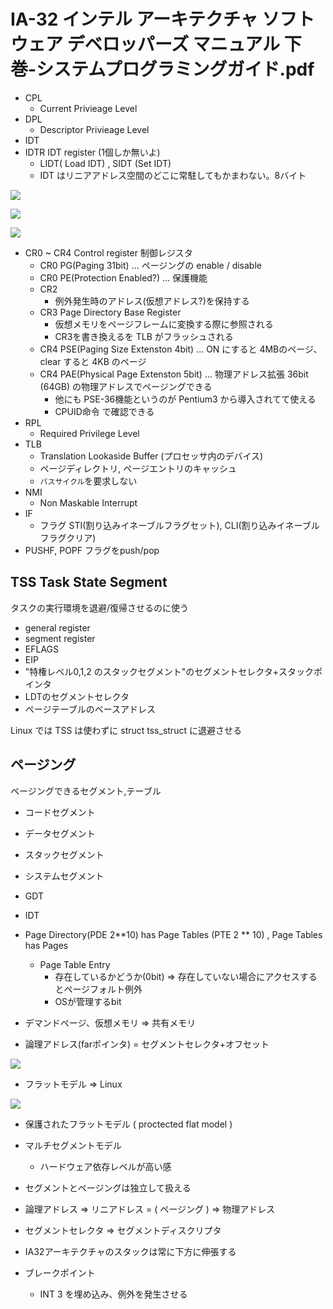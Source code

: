 # IA-32 インテル アーキテクチャ ソフトウェア デベロッパーズ マニュアル 下巻-システムプログラミングガイド.pdf

 * CPL
   * Current Privieage Level
 * DPL
   * Descriptor Privieage Level
 * IDT
 * IDTR IDT register (1個しか無いよ)
   * LIDT( Load IDT) , SIDT (Set IDT)
   * IDT はリニアアドレス空間のどこに常駐してもかまわない。8バイト

![](https://f.cloud.github.com/assets/172456/2227492/576344f4-9ac3-11e3-836f-46180e2bd94d.png)

![](https://f.cloud.github.com/assets/172456/2227494/5e59844e-9ac3-11e3-970e-dfdd9f43017d.png)

![](https://f.cloud.github.com/assets/172456/2227495/5e68cd1e-9ac3-11e3-808c-8b1bc168fb5d.png)

 * CR0 ~ CR4 Control register 制御レジスタ
   * CR0 PG(Paging 31bit) ... ページングの enable / disable
   * CR0 PE(Protection Enabled?) ... 保護機能
   * CR2
     * 例外発生時のアドレス(仮想アドレス?)を保持する
   * CR3 Page Directory Base Register
     * 仮想メモリをページフレームに変換する際に参照される
     * CR3を書き換えるを TLB がフラッシュされる
   * CR4 PSE(Paging Size Extenston 4bit)   ... ON にすると 4MBのページ、clear すると 4KB のページ
   * CR4 PAE(Physical Page Extenston 5bit) ... 物理アドレス拡張 36bit (64GB) の物理アドレスでページングできる
      * 他にも PSE-36機能というのが Pentium3 から導入されてて使える
      * CPUID命令 で確認できる
 * RPL
   * Required Privilege Level
 * TLB
   * Translation Lookaside Buffer (プロセッサ内のデバイス)
   * ページディレクトリ, ページエントリのキャッシュ
   * `バスサイクル`を要求しない
 * NMI
   * Non Maskable Interrupt
 * IF
   * フラグ STI(割り込みイネーブルフラグセット), CLI(割り込みイネーブルフラグクリア)
 * PUSHF, POPF フラグをpush/pop

## TSS Task State Segment

タスクの実行環境を退避/復帰させるのに使う

 * general register
 * segment register
 * EFLAGS
 * EIP
 * "特権レベル0,1,2 のスタックセグメント"のセグメントセレクタ+スタックポインタ
 * LDTのセグメントセレクタ
 * ページテーブルのベースアドレス

Linux では TSS は使わずに struct tss_struct に退避させる

## ページング

ページングできるセグメント,テーブル

 * コードセグメント
 * データセグメント
 * スタックセグメント
 * システムセグメント
 * GDT
 * IDT

 * Page Directory(PDE 2**10) has Page Tables (PTE 2 ** 10) , Page Tables has Pages
   * Page Table Entry
     * 存在しているかどうか(0bit) => 存在していない場合にアクセスするとページフォルト例外
     * OSが管理するbit

 * デマンドページ、仮想メモリ => 共有メモリ
 * 論理アドレス(farポインタ) = セグメントセレクタ+オフセット

![](https://f.cloud.github.com/assets/172456/2227490/52134ada-9ac3-11e3-9715-4f18d69850c5.png)

 * フラットモデル => Linux

![](https://f.cloud.github.com/assets/172456/2227491/56f18030-9ac3-11e3-91dd-9f5e7e2c2fdd.png)
 
 * 保護されたフラットモデル ( proctected flat model )
 * マルチセグメントモデル
   * ハードウェア依存レベルが高い感

 * セグメントとページングは独立して扱える
 * 論理アドレス => リニアドレス = ( ページング ) => 物理アドレス
 * セグメントセレクタ => セグメントディスクリプタ
 * IA32アーキテクチャのスタックは常に下方に伸張する
 * ブレークポイント
   * INT 3 を埋め込み、例外を発生させる
